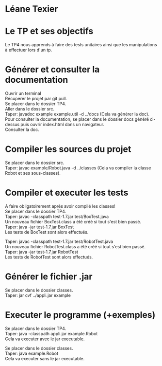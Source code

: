# Léane Texier

# Le TP et ses objectifs             
Le TP4 nous apprends à faire des tests unitaires ainsi que les manipulations à effectuer lors d'un tp.  


# Générer et consulter la documentation       
Ouvrir un terminal   
Récuperer le projet par git pull.    
Se placer dans le dossier TP4.    
Aller dans le dossier src.      
Taper: javadoc example example.util -d ../docs (Cela va générer la doc).    
Pour consulter la documentation, se placer dans le dossier docs généré ci-dessus puis ouvrir index.html dans un navigateur.   
Consulter la doc.   


# Compiler les sources du projet           
Se placer dans le dossier src.   
Taper: javac example/Robot.java -d ../classes (Cela va compiler la classe Robot et ses sous-classes).   


# Compiler et executer les tests           
A faire obligatoirement après avoir compilé les classes!      
Se placer dans le dossier TP4.   
Taper: javac -classpath test-1.7.jar test/BoxTest.java   
Un nouveau fichier BoxTest.class a été créé si tout s'est bien passé.  
Taper: java -jar test-1.7.jar BoxTest   
Les tests de BoxTest sont alors effectués.  

Taper: javac -classpath test-1.7.jar test/RobotTest.java     
Un nouveau fichier RobotTest.class a été créé si tout s'est bien passé.  
Taper: java -jar test-1.7.jar RobotTest   
Les tests de RobotTest sont alors effectués.  


# Générer le fichier .jar              
Se placer dans le dossier classes.    
Taper: jar cvf ../appli.jar example   


# Executer le programme (+exemples)           
Se placer dans le dossier TP4.   
Taper: java -classpath appli.jar example.Robot   
Cela va executer avec le jar executable.  

Se placer dans le dossier classes.    
Taper: java example.Robot   
Cela va executer sans le jar executable.   
